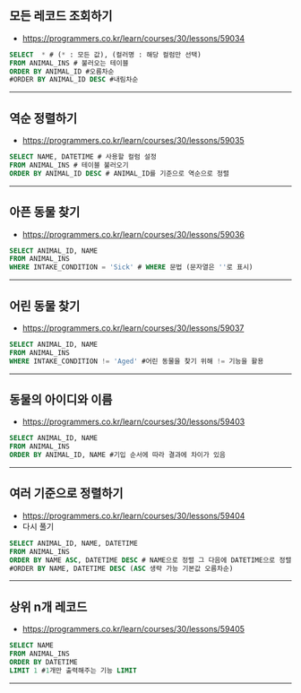 ## 모든 레코드 조회하기

- https://programmers.co.kr/learn/courses/30/lessons/59034

~~~sql
SELECT  * # (* : 모든 값), (컬러명 : 해당 컬럼만 선택)
FROM ANIMAL_INS # 불러오는 테이블
ORDER BY ANIMAL_ID #오름차순
#ORDER BY ANIMAL_ID DESC #내림차순
~~~

---

## 역순 정렬하기

- https://programmers.co.kr/learn/courses/30/lessons/59035

~~~sql
SELECT NAME, DATETIME # 사용할 컬럼 설정
FROM ANIMAL_INS # 테이블 불러오기
ORDER BY ANIMAL_ID DESC # ANIMAL_ID를 기준으로 역순으로 정렬
~~~

---

## 아픈 동물 찾기

- https://programmers.co.kr/learn/courses/30/lessons/59036

~~~sql
SELECT ANIMAL_ID, NAME
FROM ANIMAL_INS
WHERE INTAKE_CONDITION = 'Sick' # WHERE 문법 (문자열은 ''로 표시)
~~~

---

## 어린 동물 찾기

- https://programmers.co.kr/learn/courses/30/lessons/59037

~~~sql
SELECT ANIMAL_ID, NAME
FROM ANIMAL_INS
WHERE INTAKE_CONDITION != 'Aged' #어린 동물을 찾기 위해 != 기능을 활용
~~~

---

## 동물의 아이디와 이름

- https://programmers.co.kr/learn/courses/30/lessons/59403

~~~sql
SELECT ANIMAL_ID, NAME
FROM ANIMAL_INS
ORDER BY ANIMAL_ID, NAME #기입 순서에 따라 결과에 차이가 있음
~~~

---

## 여러 기준으로 정렬하기

- https://programmers.co.kr/learn/courses/30/lessons/59404
- 다시 풀기

~~~sql
SELECT ANIMAL_ID, NAME, DATETIME
FROM ANIMAL_INS
ORDER BY NAME ASC, DATETIME DESC # NAME으로 정렬 그 다음에 DATETIME으로 정렬
#ORDER BY NAME, DATETIME DESC (ASC 생략 가능 기본값 오름차순)
~~~

---

## 상위 n개 레코드

- https://programmers.co.kr/learn/courses/30/lessons/59405

~~~sql
SELECT NAME
FROM ANIMAL_INS
ORDER BY DATETIME
LIMIT 1 #1개만 출력해주는 기능 LIMIT
~~~

---


